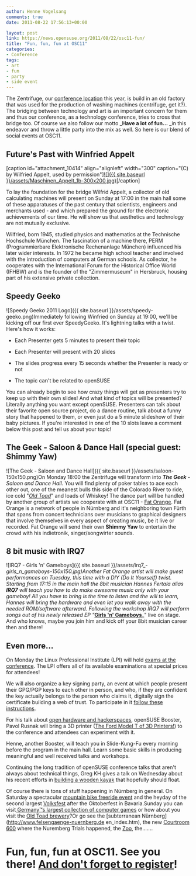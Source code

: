 ```yaml
---
author: Henne Vogelsang
comments: true
date: 2011-08-22 17:56:13+00:00

layout: post
link: https://news.opensuse.org/2011/08/22/osc11-fun/
title: "Fun, fun, fun at OSC11"
categories:
- Conference
tags:
- art
- fun
- party
- side event
---
```

The Zentrifuge, our [conference location](http://conference.opensuse.org/location) this year, is build in an old factory that was used for the production of washing machines (centrifuge, get it?). The bridging between technology and art is an important concern for them and thus our conference, as a technology conference, tries to cross that bridge too. Of course we also follow our motto _**Have a lot of fun...** _in this endeavor and throw a little party into the mix as well. So here is our blend of social events at OSC11.


## <!-- more -->Future's Past with Winfried Appelt


[caption id="attachment_10414" align="alignleft" width="300" caption="(C) by Wilfried Appelt, used by permission"][![]({{ site.baseurl }}/assets/Maschinen_Appelt_1b-300x200.jpg)](https://news.opensuse.org/2011/08/22/osc11-fun/maschinen_appelt_1b/)[/caption]

To lay the foundation for the bridge Wilfrid Appelt, a collector of old calculating machines will present on Sunday at 17:00 in the main hall some of these apparatuses of the past century that scientists, engineers and merchants used - and which prepared the ground for the electronic achievements of our time. He will show us that aesthetics and technology are not mutually exclusive.

Wilfried, born 1945, studied physics and mathematics at the Technische Hochschule München. The fascination of a machine there, PERM (Programmierbare Elektronische Rechenanlage München) influenced his later wider interests. In 1972 he became high school teacher and involved with the introduction of computers at German schools. As collector, he cooperates with the International Forum for the Historical Office World (IFHBW) and is the founder of the "Zimmermuseum" in Hersbruck, housing part of his extensive private collection.


## Speedy Geeko


![Speedy Geeko 2011 Logo]({{ site.baseurl }}/assets/speedy-geeko.png)Immediately following Winfried on Sunday at 19:00, we'll be kicking off our first ever SpeedyGeeko. It's lightning talks with a twist. Here's how it works:



	
  * Each Presenter gets 5 minutes to present their topic

	
  * Each Presenter will present with 20 slides

	
  * The slides progress every 15 seconds whether the Presenter is ready or not

	
  * The topic can't be related to openSUSE


You can already begin to see how crazy things will get as presenters try to keep up with their own slides! And what kind of topics will be presented? Literally anything you  want except openSUSE. Presenters can talk about their  favorite open source project, do a dance routine, talk about a funny story that happened to them, or even just do a 5 minute slideshow of their baby pictures. If you're interested in one of the 10 slots leave a comment below this post and tell us about your topic!


## The Geek - Saloon & Dance Hall (special guest: Shimmy Yaw)


![The Geek - Saloon and Dance Hall]({{ site.baseurl }}/assets/saloon-150x150.png)On Monday 18:00 the Zentrifuge will transform into _**The Geek** - Saloon and Dance Hall_. You will find plenty of poker tables to ace each other out, one of the meanest bulls this side of the Colorado River to ride, ice cold "[_Old Toad_](http://en.opensuse.org/openSUSE:Beer)" and loads of Whiskey! The dance part will be handled by another group of artists we cooperate with at OSC11 - [Fat Orange](http://fatorange.de/). Fat Orange is a network of people in Nürnberg and it's neighboring town Fürth that spans from concert technicians over musicians to graphical designers that involve themselves in every aspect of creating music, be it live or recorded. Fat Orange will send their own **Shimmy Yaw** to entertain the crowd with his indietronik, singer/songwirter sounds.


  




## 8 bit music with IRQ7


![IRQ7 - Girls 'n' Gameboys]({{ site.baseurl }}/assets/irq7_-_girls_n_gameboys-150x150.jpg)Another Fat Orange artist will make guest performances on Tuesday, this time with a DIY (Do It Yourself) twist. Starting from 17:15 in the main hall the 8bit musician Hannes Fertala alias **IRQ7** will teach you how to do make awesome music only with your gameboy! All you have to bring is the time to listen and the will to learn, Hannes will bring the hardware and even let you walk away with the needed ROM/software afterward. Following the workshop IRQ7 will perform songs out of his newly released EP "_**[Girls 'n' Gameboys](http://irq7.blogspot.com/2011/08/irq7-girls-n-gameboys-ep.html)**_" live on stage. And who knows, maybe you join him and kick off your 8bit musician career then and there!


## Even more...


On Monday the Linux Professional Institute (LPI) will hold [exams at the conference](http://conference.opensuse.org/lpi-exams/). The LPI offers all of its available examinations at special prices for attendees!

We will also organize a key signing party, an event at which people present their GPG/PGP keys to each other in person, and who, if they are confident the key actually belongs to the person who claims it, digitally sign the certificate building a web of trust. To participate in it [follow these instructions](http://www.luckylemon.de/?p=91).

For his talk about [open hardware and hackerspaces](http://conference.opensuse.org/indico//contributionDisplay.py?contribId=24&confId=2), openSUSE Booster, Pavol Rusnak will bring a 3D printer ([The Ford Model T of 3D Printers!](http://reprap.org/wiki/Prusa)) to the conference and attendees can experiment with it.

Henne, another Booster, will teach you in Slide-Kung-Fu every morning before the program in the main hall. Learn some basic skills in producing meaningful and well received talks and workshops.

Continuing the long tradition of openSUSE conference talks that aren't always about technical things, Greg KH gives a talk on Wednesday about his recent efforts in [building a wooden kayak](http://conference.opensuse.org/indico//contributionDisplay.py?contribId=11&confId=2) that hopefully should float.

Of course there is tons of stuff happening in Nürnberg in general. On Saturday a spectacular [mountain bike freeride event](http://www.redbull.de/cs/Satellite/de_DE/Event/Red-Bull-District-Ride-021242958314861) and the heyday of the second largest [Volksfest](http://www.volksfest-nuernberg.de/) after the Oktoberfest in Bavaria.Sunday you can visit[ Germany™s largest collection of computer games](http://www.museen.nuernberg.de/industriekultur/) or how about you visit the [Old Toad brewery](http://www.klosterbrauerei-weissenohe.de/)?Or go see the [subterranean Nürnberg](http://www.felsengaenge-nuernberg.de en_index.htm), the new [Courtroom 600](http://www.memorium-nuremberg.de/) where the Nuremberg Trials happened, the [Zoo](http://tiergarten.nuernberg.de), the.......


# Fun, fun, fun at OSC11. See you there! [And don't forget to register](http://conference.opensuse.org/register)!

		
